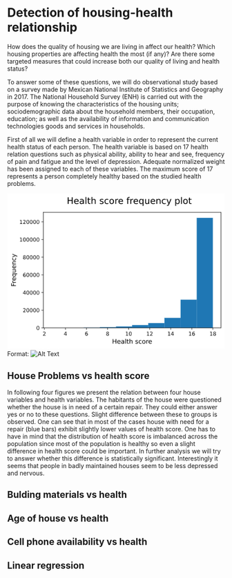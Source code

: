 # Detection of housing-health relationship
How does the quality of housing we are living in affect our health? Which housing properties are affecting health the most (if any)? Are there some targeted measures that could increase both our quality of living and health status?

To answer some of these questions, we will do observational study based on a survey made by Mexican National Institute of Statistics and Geography in 2017. The National Household Survey (ENH) is carried out with the purpose of knowing the characteristics of the housing units; sociodemographic data about the household members, their occupation, education; as well as the availability of information and communication technologies goods and services in households.

First of all we will define a health variable in order to represent the current health status of each person. The health variable is based on 17 health relation questions such as physical ability, ability to hear and see, frequency of pain and fatigue and the level of depression. Adequate normalized weight has been assigned to each of these variables. The maximum score of 17 represents a person completely healthy based on the studied health problems.

![GitHub Logo](/img/histogram.png)
Format: ![Alt Text](url)

## House Problems vs health score

In following four figures we present the relation between four house variables and health variables. The habitants of the house were questioned whether the house is in need of a certain repair. They could either answer yes or no to these questions. Slight difference between these to groups is observed. One can see that in most of the cases house with need for a repair (blue bars) exhibit slightly lower values of health score. One has to have in mind that the distribution of health score is imbalanced across the population since most of the population is healthy so even a slight difference in health score could be important. In further analysis we will try to answer whether this difference is statistically significant. Interestingly it seems that people in badly maintained houses seem to be less depressed and nervous.

## Bulding materials vs health

## Age of house vs health

## Cell phone availability vs health

## Linear regression